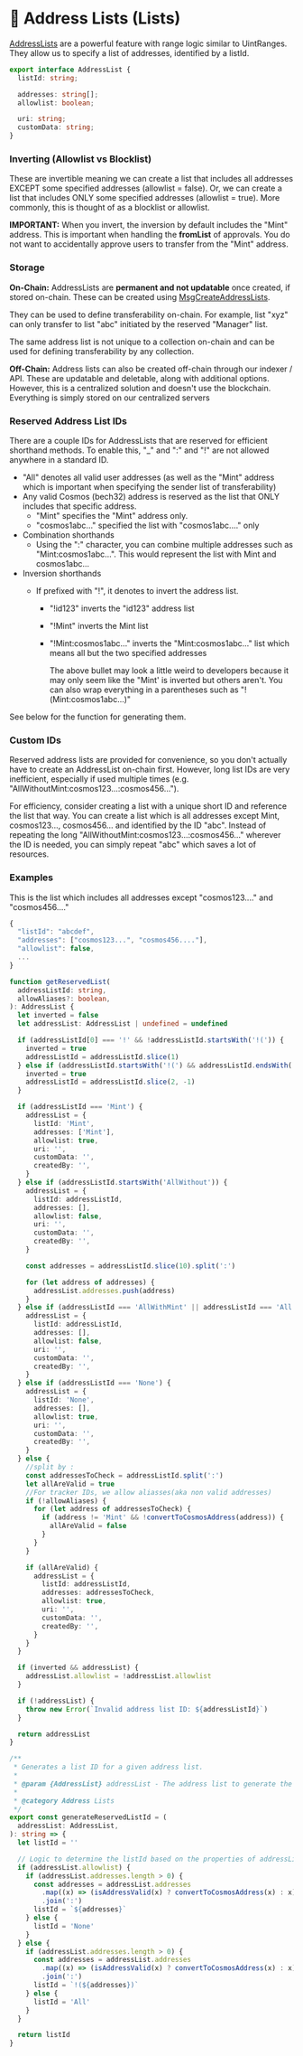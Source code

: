 # 📧 Address Lists (Lists)

[AddressLists](https://bitbadges.github.io/bitbadgesjs/packages/proto/docs/interfaces/AddressList.html) are a powerful feature with range logic similar to UintRanges. They allow us to specify a list of addresses, identified by a listId.

```typescript
export interface AddressList {
  listId: string;

  addresses: string[];
  allowlist: boolean;

  uri: string; 
  customData: string;
}
```

### Inverting (Allowlist vs Blocklist)

These are invertible meaning we can create a list that includes all addresses EXCEPT some specified addresses (allowlist = false). Or, we can create a list that includes ONLY some specified addresses (allowlist = true). More commonly, this is thought of as a blocklist or allowlist.

**IMPORTANT:** When you invert, the inversion by default includes the "Mint" address. This is important when handling the **fromList** of approvals. You do not want to accidentally approve users to transfer from the "Mint" address.

### **Storage**

**On-Chain:** AddressLists are **permanent and not updatable** once created, if stored on-chain. These can be created using [MsgCreateAddressLists](../create-and-broadcast-txs/cosmos-sdk-msgs/).

They can be used to define transferability on-chain. For example, list "xyz" can only transfer to list "abc" initiated by the reserved "Manager" list.

The same address list is not unique to a collection on-chain and can be used for defining transferability by any collection.

**Off-Chain:** Address lists can also be created off-chain through our indexer / API. These are updatable and deletable, along with additional options. However, this is a centralized solution and doesn't use the blockchain. Everything is simply stored on our centralized servers



### **Reserved Address List IDs**

There are a couple IDs for AddressLists that are reserved for efficient shorthand methods. To enable this, "\_" and ":" and "!" are not allowed anywhere in a standard ID.

* "All" denotes all valid user addresses (as well as the "Mint" address which is important when specifying the sender list of transferability)
* Any valid Cosmos (bech32) address is reserved as the list that ONLY includes that specific address.
  * "Mint" specifies the "Mint" address only.
  * "cosmos1abc..." specified the list with "cosmos1abc...." only
* Combination shorthands
  * Using the ":" character, you can combine multiple addresses such as "Mint:cosmos1abc...". This would represent the list with Mint and cosmos1abc...
* Inversion shorthands
  *   If prefixed with "!", it denotes to invert the address list.&#x20;

      * "!id123" inverts the "id123" address list
      * "!Mint" inverts the Mint list
      *   "!Mint:cosmos1abc..." inverts the "Mint:cosmos1abc..." list which means all but the two specified addresses

          The above bullet may look a little weird to developers because it may only seem like the "Mint' is inverted but others aren't. You can also wrap everything in a parentheses such as "!(Mint:cosmos1abc...)"



See below for the function for generating them.

### Custom IDs

Reserved address lists are provided for convenience, so you don't actually have to create an AddressList on-chain first. However, long list IDs are very inefficient, especially if used multiple times (e.g.  "AllWithoutMint:cosmos123...:cosmos456...").&#x20;

For efficiency, consider creating a list with a unique short ID and reference the list that way. You can create a list which is all addresses except Mint, cosmos123..., cosmos456... and identified by the ID "abc". Instead of repeating the long "AllWithoutMint:cosmos123...:cosmos456..." wherever the ID is needed, you can simply repeat "abc" which saves a lot of resources.

### Examples

This is the list which includes all addresses except "cosmos123...." and "cosmos456...."

```typescript
{
  "listId": "abcdef",
  "addresses": ["cosmos123...", "cosmos456...."],
  "allowlist": false,
  ...
}
```

```typescript
function getReservedList(
  addressListId: string,
  allowAliases?: boolean,
): AddressList {
  let inverted = false
  let addressList: AddressList | undefined = undefined

  if (addressListId[0] === '!' && !addressListId.startsWith('!(')) {
    inverted = true
    addressListId = addressListId.slice(1)
  } else if (addressListId.startsWith('!(') && addressListId.endsWith(')')) {
    inverted = true
    addressListId = addressListId.slice(2, -1)
  }

  if (addressListId === 'Mint') {
    addressList = {
      listId: 'Mint',
      addresses: ['Mint'],
      allowlist: true,
      uri: '',
      customData: '',
      createdBy: '',
    }
  } else if (addressListId.startsWith('AllWithout')) {
    addressList = {
      listId: addressListId,
      addresses: [],
      allowlist: false,
      uri: '',
      customData: '',
      createdBy: '',
    }

    const addresses = addressListId.slice(10).split(':')

    for (let address of addresses) {
      addressList.addresses.push(address)
    }
  } else if (addressListId === 'AllWithMint' || addressListId === 'All') {
    addressList = {
      listId: addressListId,
      addresses: [],
      allowlist: false,
      uri: '',
      customData: '',
      createdBy: '',
    }
  } else if (addressListId === 'None') {
    addressList = {
      listId: 'None',
      addresses: [],
      allowlist: true,
      uri: '',
      customData: '',
      createdBy: '',
    }
  } else {
    //split by :
    const addressesToCheck = addressListId.split(':')
    let allAreValid = true
    //For tracker IDs, we allow aliasses(aka non valid addresses)
    if (!allowAliases) {
      for (let address of addressesToCheck) {
        if (address != 'Mint' && !convertToCosmosAddress(address)) {
          allAreValid = false
        }
      }
    }

    if (allAreValid) {
      addressList = {
        listId: addressListId,
        addresses: addressesToCheck,
        allowlist: true,
        uri: '',
        customData: '',
        createdBy: '',
      }
    }
  }

  if (inverted && addressList) {
    addressList.allowlist = !addressList.allowlist
  }

  if (!addressList) {
    throw new Error(`Invalid address list ID: ${addressListId}`)
  }

  return addressList
}

/**
 * Generates a list ID for a given address list.
 *
 * @param {AddressList} addressList - The address list to generate the ID for
 *
 * @category Address Lists
 */
export const generateReservedListId = (
  addressList: AddressList,
): string => {
  let listId = ''

  // Logic to determine the listId based on the properties of addressList
  if (addressList.allowlist) {
    if (addressList.addresses.length > 0) {
      const addresses = addressList.addresses
        .map((x) => (isAddressValid(x) ? convertToCosmosAddress(x) : x))
        .join(':')
      listId = `${addresses}`
    } else {
      listId = 'None'
    }
  } else {
    if (addressList.addresses.length > 0) {
      const addresses = addressList.addresses
        .map((x) => (isAddressValid(x) ? convertToCosmosAddress(x) : x))
        .join(':')
      listId = `!(${addresses})`
    } else {
      listId = 'All'
    }
  }

  return listId
}
```
